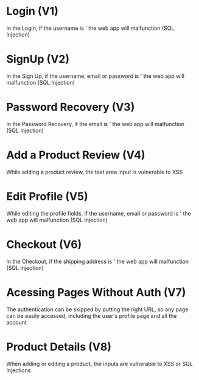 # Login (V1)

In the Login, if the username is ' the web app will malfunction (SQL Injection)

# SignUp (V2)

In the Sign Up, if the username, email or password is ' the web app will malfunction (SQL Injection)

# Password Recovery (V3)

In the Password Recovery, if the email is ' the web app will malfunction (SQL Injection)

# Add a Product Review (V4)

While adding a product review, the text area input is vulnerable to XSS

# Edit Profile (V5)

While editing the profile fields, if the username, email or password is ' the web app will malfunction (SQL Injection)

# Checkout (V6)

In the Checkout, if the shipping address is ' the web app will malfunction (SQL Injection)

# Acessing Pages Without Auth (V7)

The authentication can be skipped by putting the right URL, so any page can be easily accessed, including the user's profile page and all the account

# Product Details (V8)

When adding or editing a product, the inputs are vulnerable to XSS or SQL Injections
